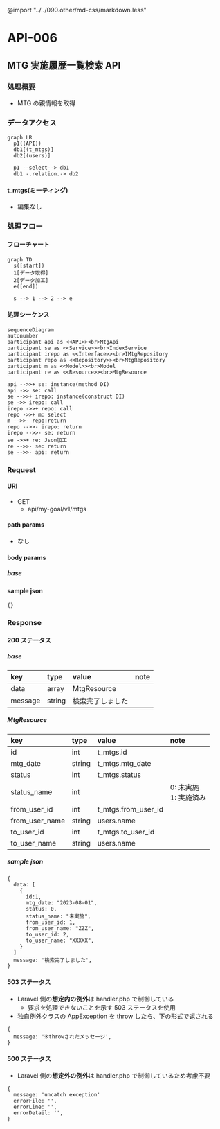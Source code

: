 @import "../../090.other/md-css/markdown.less"

# API-006

## MTG 実施履歴一覧検索 API

### 処理概要

- MTG の親情報を取得

### データアクセス

```mermaid
graph LR
  p1((API))
  db1[(t_mtgs)]
  db2[(users)]

  p1 --select--> db1
  db1 -.relation.-> db2
```

#### t_mtgs(ミーティング)

- 編集なし

### 処理フロー

#### フローチャート

```mermaid
graph TD
  s([start])
  1[データ取得]
  2[データ加工]
  e([end])

  s --> 1 --> 2 --> e
```

#### 処理シーケンス

```mermaid
sequenceDiagram
autonumber
participant api as <<API>><br>MtgApi
participant se as <<Service>><br>IndexService
participant irepo as <<Interface>><br>IMtgRepository
participant repo as <<Repository>><br>MtgRepository
participant m as <<Model>><br>Model
participant re as <<Resource>><br>MtgResource

api -->>+ se: instance(method DI)
api ->> se: call
se -->>+ irepo: instance(construct DI)
se ->> irepo: call
irepo ->>+ repo: call
repo ->>+ m: select
m -->>- repo:return
repo -->>- irepo: return
irepo -->>- se: return
se ->>+ re: Json加工
re -->>- se: return
se -->>- api: return

```

### Request

#### URI

- GET
  - api/my-goal/v1/mtgs

#### path params

- なし

#### body params

##### base

#### sample json

```json5
{}
```

### Response

#### 200 ステータス

##### base

| key     | type   | value            | note |
| :------ | :----- | :--------------- | :--- |
| data    | array  | MtgResource      |      |
| message | string | 検索完了しました |      |

##### MtgResource

| key            | type   | value               | note                     |
| :------------- | :----- | :------------------ | :----------------------- |
| id             | int    | t_mtgs.id           |                          |
| mtg_date       | string | t_mtgs.mtg_date     |                          |
| status         | int    | t_mtgs.status       |                          |
| status_name    | int    |                     | 0: 未実施<br>1: 実施済み |
| from_user_id   | int    | t_mtgs.from_user_id |                          |
| from_user_name | string | users.name          |                          |
| to_user_id     | int    | t_mtgs.to_user_id   |                          |
| to_user_name   | string | users.name          |                          |

##### sample json

```json5
{
  data: [
    {
      id:1,
      mtg_date: "2023-08-01",
      status: 0,
      status_name: "未実施",
      from_user_id: 1,
      from_user_name: "ZZZ",
      to_user_id: 2,
      to_user_name: "XXXXX",
    }
  ]
  message: '検索完了しました',
}
```

#### 503 ステータス

- Laravel 側の**想定内の例外**は handler.php で制御している
  - 要求を処理できないことを示す 503 ステータスを使用
- 独自例外クラスの AppException を throw したら、下の形式で返される

```json5
{
  message: '※throwされたメッセージ',
}
```

#### 500 ステータス

- Laravel 側の**想定外の例外**は handler.php で制御しているため考慮不要

```json5
{
  message: 'uncatch exception'
  errorFile: '',
  errorLine: '',
  errorDetail: '',
}
```
